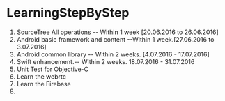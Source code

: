 # LearningStepByStep


1. SourceTree All operations -- Within 1 week [20.06.2016 to 26.06.2016]
2. Android basic framework and content --Within 1 week.[27.06.2016 to 3.07.2016]
3. Android common library -- Within 2 weeks. [4.07.2016 - 17.07.2016]
4. Swift enhancement.-- Within 2 weeks. 18.07.2016 - 31.07.2016
5. Unit Test for Objective-C 
6. Learn the webrtc
7. Learn the Firebase
8. 